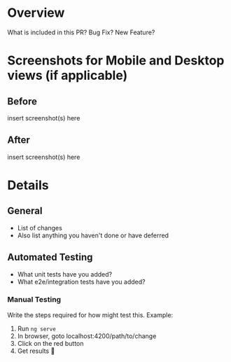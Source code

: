 # Overview

What is included in this PR? Bug Fix? New Feature?

# Screenshots for Mobile and Desktop views (if applicable)

## Before

insert screenshot(s) here

## After

insert screenshot(s) here

# Details

## General

- List of changes
- Also list anything you haven't done or have deferred

## Automated Testing

- What unit tests have you added?
- What e2e/integration tests have you added?

### Manual Testing

Write the steps required for how might test this. Example:

1. Run `ng serve`
2. In browser, goto localhost:4200/path/to/change
3. Click on the red button
4. Get results :tada:
